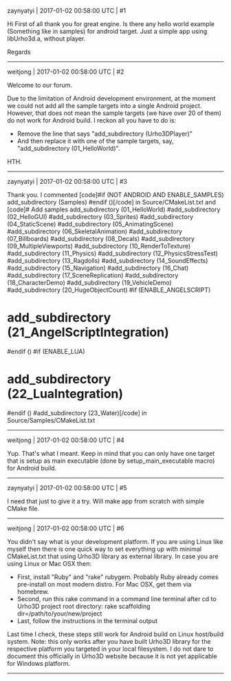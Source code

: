 zaynyatyi | 2017-01-02 00:58:00 UTC | #1

Hi
First of all thank you for great engine.
Is there any hello world example (Something like in samples) for android target.
Just a simple app using libUrho3d.a, without player.

Regards

-------------------------

weitjong | 2017-01-02 00:58:00 UTC | #2

Welcome to our forum.

Due to the limitation of Android development environment, at the moment we could not add all the sample targets into a single Android project. However, that does not mean the sample targets (we have over 20 of them) do not work for Android build. I reckon all you have to do is:
- Remove the line that says "add_subdirectory (Urho3DPlayer)"
- And then replace it with one of the sample targets, say, "add_subdirectory (01_HelloWorld)".

HTH.

-------------------------

zaynyatyi | 2017-01-02 00:58:00 UTC | #3

Thank you.
I commented 
[code]#if (NOT ANDROID AND ENABLE_SAMPLES)
    add_subdirectory (Samples)
#endif ()[/code]
in Source/CMakeList.txt
and
[code]# Add samples
add_subdirectory (01_HelloWorld)
#add_subdirectory (02_HelloGUI)
#add_subdirectory (03_Sprites)
#add_subdirectory (04_StaticScene)
#add_subdirectory (05_AnimatingScene)
#add_subdirectory (06_SkeletalAnimation)
#add_subdirectory (07_Billboards)
#add_subdirectory (08_Decals)
#add_subdirectory (09_MultipleViewports)
#add_subdirectory (10_RenderToTexture)
#add_subdirectory (11_Physics)
#add_subdirectory (12_PhysicsStressTest)
#add_subdirectory (13_Ragdolls)
#add_subdirectory (14_SoundEffects)
#add_subdirectory (15_Navigation)
#add_subdirectory (16_Chat)
#add_subdirectory (17_SceneReplication)
#add_subdirectory (18_CharacterDemo)
#add_subdirectory (19_VehicleDemo)
#add_subdirectory (20_HugeObjectCount)
#if (ENABLE_ANGELSCRIPT)
#    add_subdirectory (21_AngelScriptIntegration)
#endif ()
#if (ENABLE_LUA)
#    add_subdirectory (22_LuaIntegration)
#endif ()
#add_subdirectory (23_Water)[/code]
in Source/Samples/CMakeList.txt

-------------------------

weitjong | 2017-01-02 00:58:00 UTC | #4

Yup. That's what I meant. Keep in mind that you can only have one target that is setup as main executable (done by setup_main_executable macro) for Android build.

-------------------------

zaynyatyi | 2017-01-02 00:58:00 UTC | #5

I need that just to give it a try.
Will make app from scratch with simple CMake file.

-------------------------

weitjong | 2017-01-02 00:58:00 UTC | #6

You didn't say what is your development platform. If you are using Linux like myself then there is one quick way to set everything up with minimal CMakeList.txt that using Urho3D library as external library. In case you are using Linux or Mac OSX then:
- First, install "Ruby" and "rake" rubygem. Probably Ruby already comes pre-install on most modern distro. For Mac OSX, get them via homebrew.
- Second, run this rake command in a command line terminal after cd to Urho3D project root directory: rake scaffolding dir=/path/to/your/new/project
- Last, follow the instructions in the terminal output

Last time I check, these steps still work for Android build on Linux host/build system. Note: this only works after you have built Urho3D library for the respective platform you targeted in your local filesystem. I do not dare to document this officially in Urho3D website because it is not yet applicable for Windows platform.

-------------------------

